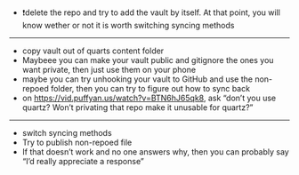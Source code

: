 
- ❗️delete the repo and try to add the vault by itself. At that point, you will know wether or not it is worth switching syncing methods

___

- copy vault out of quarts content folder
- Maybeee you can make your vault public and gitignore the ones you want private, then just use them on your phone
- maybe you can try unhooking your vault to GitHub and use the non-repoed folder, then you can try to figure out how to sync back
- on https://vid.puffyan.us/watch?v=BTN6hJ65qk8, ask “don’t you use quartz? Won’t privating that repo make it unusable for quartz?”

___

- switch syncing methods
- Try to publish non-repoed file
- If that doesn’t work and no one answers why, then you can probably say “I’d really appreciate a response”